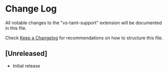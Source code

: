 # Change Log

All notable changes to the "vs-taml-support" extension will be documented in this file.

Check [Keep a Changelog](http://keepachangelog.com/) for recommendations on how to structure this file.

## [Unreleased]

- Initial release